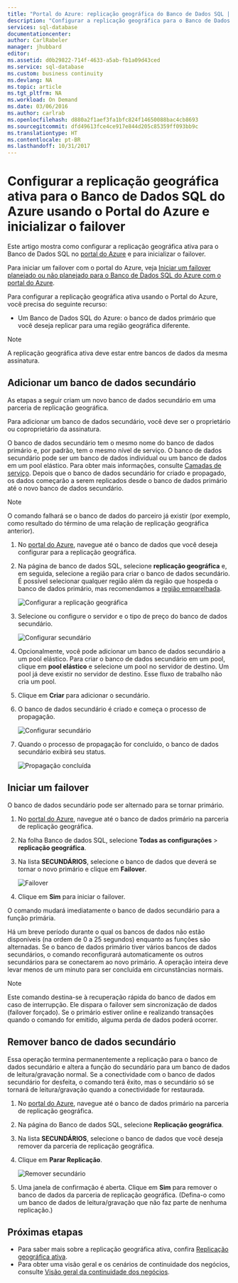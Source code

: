 ```yaml
---
title: "Portal do Azure: replicação geográfica do Banco de Dados SQL | Microsoft Docs"
description: "Configurar a replicação geográfica para o Banco de Dados SQL do Azure usando o Portal do Azure e inicializar o failover"
services: sql-database
documentationcenter: 
author: CarlRabeler
manager: jhubbard
editor: 
ms.assetid: d0b29822-714f-4633-a5ab-fb1a09d43ced
ms.service: sql-database
ms.custom: business continuity
ms.devlang: NA
ms.topic: article
ms.tgt_pltfrm: NA
ms.workload: On Demand
ms.date: 03/06/2016
ms.author: carlrab
ms.openlocfilehash: d880a2f1aef3fa1bfc824f14650088bac4cb8693
ms.sourcegitcommit: dfd49613fce4ce917e844d205c85359ff093bb9c
ms.translationtype: HT
ms.contentlocale: pt-BR
ms.lasthandoff: 10/31/2017
---
```

# <a name="configure-active-geo-replication-for-azure-sql-database-in-the-azure-portal-and-initiate-failover"></a>Configurar a replicação geográfica ativa para o Banco de Dados SQL do Azure usando o Portal do Azure e inicializar o failover

Este artigo mostra como configurar a replicação geográfica ativa para o Banco de Dados SQL no [portal do Azure](http://portal.azure.com) e para inicializar o failover.

Para iniciar um failover com o portal do Azure, veja [Iniciar um failover planejado ou não planejado para o Banco de Dados SQL do Azure com o portal do Azure](sql-database-geo-replication-portal.md).

Para configurar a replicação geográfica ativa usando o Portal do Azure, você precisa do seguinte recurso:

* Um Banco de Dados SQL do Azure: o banco de dados primário que você deseja replicar para uma região geográfica diferente.

> [!Note]
A replicação geográfica ativa deve estar entre bancos de dados da mesma assinatura.

## <a name="add-a-secondary-database"></a>Adicionar um banco de dados secundário
As etapas a seguir criam um novo banco de dados secundário em uma parceria de replicação geográfica.  

Para adicionar um banco de dados secundário, você deve ser o proprietário ou coproprietário da assinatura.

O banco de dados secundário tem o mesmo nome do banco de dados primário e, por padrão, tem o mesmo nível de serviço. O banco de dados secundário pode ser um banco de dados individual ou um banco de dados em um pool elástico. Para obter mais informações, consulte [Camadas de serviço](sql-database-service-tiers.md).
Depois que o banco de dados secundário for criado e propagado, os dados começarão a serem replicados desde o banco de dados primário até o novo banco de dados secundário.

> [!NOTE]
> O comando falhará se o banco de dados do parceiro já existir (por exemplo, como resultado do término de uma relação de replicação geográfica anterior).
> 

1. No [portal do Azure](http://portal.azure.com), navegue até o banco de dados que você deseja configurar para a replicação geográfica.
2. Na página de banco de dados SQL, selecione **replicação geográfica** e, em seguida, selecione a região para criar o banco de dados secundário. É possível selecionar qualquer região além da região que hospeda o banco de dados primário, mas recomendamos a [região emparelhada](../best-practices-availability-paired-regions.md).
   
    ![Configurar a replicação geográfica](./media/sql-database-geo-replication-portal/configure-geo-replication.png)
3. Selecione ou configure o servidor e o tipo de preço do banco de dados secundário.
   
    ![Configurar secundário](./media/sql-database-geo-replication-portal/create-secondary.png)
4. Opcionalmente, você pode adicionar um banco de dados secundário a um pool elástico. Para criar o banco de dados secundário em um pool, clique em **pool elástico** e selecione um pool no servidor de destino. Um pool já deve existir no servidor de destino. Esse fluxo de trabalho não cria um pool.
5. Clique em **Criar** para adicionar o secundário.
6. O banco de dados secundário é criado e começa o processo de propagação.
   
    ![Configurar secundário](./media/sql-database-geo-replication-portal/seeding0.png)
7. Quando o processo de propagação for concluído, o banco de dados secundário exibirá seu status.
   
    ![Propagação concluída](./media/sql-database-geo-replication-portal/seeding-complete.png)

## <a name="initiate-a-failover"></a>Iniciar um failover

O banco de dados secundário pode ser alternado para se tornar primário.  

1. No [portal do Azure](http://portal.azure.com), navegue até o banco de dados primário na parceria de replicação geográfica.
2. Na folha Banco de dados SQL, selecione **Todas as configurações** > **replicação geográfica**.
3. Na lista **SECUNDÁRIOS**, selecione o banco de dados que deverá se tornar o novo primário e clique em **Failover**.
   
    ![Failover](./media/sql-database-geo-replication-failover-portal/secondaries.png)
4. Clique em **Sim** para iniciar o failover.

O comando mudará imediatamente o banco de dados secundário para a função primária. 

Há um breve período durante o qual os bancos de dados não estão disponíveis (na ordem de 0 a 25 segundos) enquanto as funções são alternadas. Se o banco de dados primário tiver vários bancos de dados secundários, o comando reconfigurará automaticamente os outros secundários para se conectarem ao novo primário. A operação inteira deve levar menos de um minuto para ser concluída em circunstâncias normais. 

> [!NOTE]
> Este comando destina-se à recuperação rápida do banco de dados em caso de interrupção. Ele dispara o failover sem sincronização de dados (failover forçado).  Se o primário estiver online e realizando transações quando o comando for emitido, alguma perda de dados poderá ocorrer. 
> 
> 

## <a name="remove-secondary-database"></a>Remover banco de dados secundário
Essa operação termina permanentemente a replicação para o banco de dados secundário e altera a função do secundário para um banco de dados de leitura/gravação normal. Se a conectividade com o banco de dados secundário for desfeita, o comando terá êxito, mas o secundário só se tornará de leitura/gravação quando a conectividade for restaurada.  

1. No [portal do Azure](http://portal.azure.com), navegue até o banco de dados primário na parceria de replicação geográfica.
2. Na página do Banco de dados SQL, selecione **Replicação geográfica**.
3. Na lista **SECUNDÁRIOS**, selecione o banco de dados que você deseja remover da parceria de replicação geográfica.
4. Clique em **Parar Replicação**.
   
    ![Remover secundário](./media/sql-database-geo-replication-portal/remove-secondary.png)
5. Uma janela de confirmação é aberta. Clique em **Sim** para remover o banco de dados da parceria de replicação geográfica. (Defina-o como um banco de dados de leitura/gravação que não faz parte de nenhuma replicação.)

## <a name="next-steps"></a>Próximas etapas
* Para saber mais sobre a replicação geográfica ativa, confira [Replicação geográfica ativa](sql-database-geo-replication-overview.md).
* Para obter uma visão geral e os cenários de continuidade dos negócios, consulte [Visão geral da continuidade dos negócios](sql-database-business-continuity.md).

